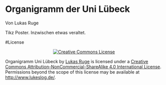 # Organigramm der Uni Lübeck
Von Lukas Ruge

Tikz Poster. Inzwischen etwas veraltet.

#License
<p align="center"><a rel="license" href="http://creativecommons.org/licenses/by-nc-sa/4.0/">
<img alt="Creative Commons License" style="border-width:0" src="http://i.creativecommons.org/l/by-nc-sa/4.0/88x31.png" /></a></p>

<span xmlns:dct="http://purl.org/dc/terms/" property="dct:title">Organigramm Uni Lübeck</span> by <a xmlns:cc="http://creativecommons.org/ns#" 
href="https://github.com/TVLuke/OrganigrammUniLuebeck" property="cc:attributionName" rel="cc:attributionURL">Lukas Ruge</a> 
is licensed under a <a rel="license" href="http://creativecommons.org/licenses/by-nc-sa/4.0/">Creative Commons Attribution-NonCommercial-ShareAlike 4.0 
International License</a>.<br />Permissions beyond the scope of this license may be available at 
<a xmlns:cc="http://creativecommons.org/ns#" href="http://www.lukeslog.de/" rel="cc:morePermissions">http://www.lukeslog.de/</a>. 

